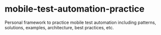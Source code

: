 # mobile-test-automation-practice
Personal framework to practice mobile test automation including patterns, solutions, examples, architecture, best practices, etc.
